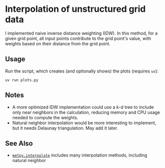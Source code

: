 # Interpolation of unstructured grid data

I implemented naive inverse distance weighting (IDW).
In this method, for a given grid point,
all input points contribute to the grid point's value,
with weights based on their distance from the grid point.

## Usage

Run the script, which creates (and optionally shows) the plots (requires `uv`):

```
uv run plots.py
```

## Notes

* A more optimized IDW implementation could use a *k*-d tree
  to include only near neighbors in the calculation,
  reducing memory and CPU usage needed to compute the weights.
* Natural neighbor interpolation would be more interesting to implement,
  but it needs Delaunay triangulation.
  May add it later.

## See Also

* [`metpy.interpolate`](https://unidata.github.io/MetPy/v1.7/api/generated/metpy.interpolate.html)
  includes many interpolation methods, including natural neighbor
